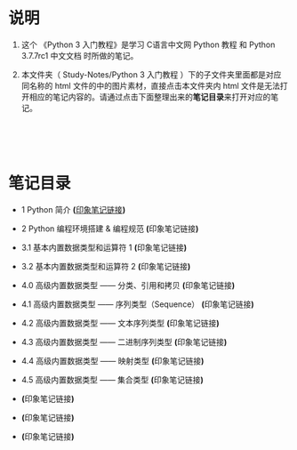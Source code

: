# 说明
1. 这个 《Python 3 入门教程》是学习 <a href="http://c.biancheng.net/python/" style="text-decoration:none">C语言中文网 Python 教程</a> 和 <a href="https://docs.python.org/zh-cn/3.7/index.html" style="text-decoration:none">Python 3.7.7rc1 中文文档</a> 时所做的笔记。

2. 本文件夹（ Study-Notes/Python 3 入门教程 ）下的子文件夹里面都是对应同名称的 html 文件的中的图片素材，直接点击本文件夹内 html 文件是无法打开相应的笔记内容的。请通过点击下面整理出来的**笔记目录**来打开对应的笔记。

<br>
<br>
<br>


# 笔记目录
* <a href="https://abrachan.github.io/Study-Notes/Python%203%20入门教程/1_Python%20简介.html" style="text-decoration:none">1 Python 简介</a> **(**<a href="https://app.yinxiang.com/shard/s22/nl/24419242/3057764f-d056-418c-b65d-5fedc549cd6c" style="font-size:40%text-decoration:none">印象笔记链接</a>**)**

* <a href="https://abrachan.github.io/Study-Notes/Python%203%20入门教程/2_Python%20编程环境搭建%20%26%20编程规范.html" style="text-decoration:none">2 Python 编程环境搭建 & 编程规范</a> **(**<a href="https://app.yinxiang.com/shard/s22/nl/24419242/c8f57d51-cbb6-4193-afdd-f6fbfb7ad78b" style="text-decoration:none">印象笔记链接</a>**)**

* <a href="https://abrachan.github.io/Study-Notes/Python%203%20入门教程/3_基本内置数据类型和运算符%201.html" style="text-decoration:none">3.1 基本内置数据类型和运算符 1</a> **(**<a href="https://app.yinxiang.com/shard/s22/nl/24419242/e95db27f-0522-4ffd-bdc1-6f751848600d" style="text-decoration:none">印象笔记链接</a>**)**

* <a href="https://abrachan.github.io/Study-Notes/Python%203%20入门教程/3_基本内置数据类型和运算符%202.html" style="text-decoration:none">3.2 基本内置数据类型和运算符 2</a> **(**<a href="https://app.yinxiang.com/shard/s22/nl/24419242/8fac491f-b3fe-4e48-9a73-aa7eb2e57962" style="text-decoration:none">印象笔记链接</a>**)**

* <a href="https://abrachan.github.io/Study-Notes/Python%203%20入门教程/4_0%20高级内置数据类型%20——%20分类、引用和拷贝.html" style="text-decoration:none">4.0 高级内置数据类型 —— 分类、引用和拷贝</a> **(**<a href="https://app.yinxiang.com/shard/s22/nl/24419242/bcfa1c04-a1fe-4071-abfa-607314bcd56b" style="text-decoration:none">印象笔记链接</a>**)**

* <a href="https://abrachan.github.io/Study-Notes/Python%203%20入门教程/4_1高级内置数据类型%20——%20序列类型（Sequence）.html" style="text-decoration:none">4.1 高级内置数据类型 —— 序列类型（Sequence）</a> **(**<a href="https://app.yinxiang.com/shard/s22/nl/24419242/8daa893b-1b75-45dc-831c-7058090f8733" style="text-decoration:none">印象笔记链接</a>**)**

* <a href="https://abrachan.github.io/Study-Notes/Python%203%20入门教程/4_2高级内置数据类型%20——%20文本序列类型.html" style="text-decoration:none">4.2 高级内置数据类型 —— 文本序列类型</a> **(**<a href="https://app.yinxiang.com/shard/s22/nl/24419242/49013862-9821-479b-95c2-e19c30378093" style="text-decoration:none">印象笔记链接</a>**)**

* <a href="https://abrachan.github.io/Study-Notes/Python%203%20入门教程/4_3%20高级内置数据类型%20——%20二进制序列类型.html" style="text-decoration:none">4.3 高级内置数据类型 —— 二进制序列类型</a> **(**<a href="https://app.yinxiang.com/shard/s22/nl/24419242/48023f6e-1ba6-48fb-9686-567159d9dba9" style="text-decoration:none">印象笔记链接</a>**)**

* <a href="https://abrachan.github.io/Study-Notes/Python%203%20入门教程/4_4%20高级内置数据类型%20——%20映射类型.html" style="text-decoration:none">4.4 高级内置数据类型 —— 映射类型</a> **(**<a href="https://app.yinxiang.com/shard/s22/nl/24419242/f4704ebf-489a-40ff-b3cd-cfbdac9ca1ec" style="text-decoration:none">印象笔记链接</a>**)**

* <a href="https://abrachan.github.io/Study-Notes/Python%203%20入门教程/4_5%20高级内置数据类型%20——%20集合类型.html" style="text-decoration:none">4.5 高级内置数据类型 —— 集合类型</a> **(**<a href="https://app.yinxiang.com/shard/s22/nl/24419242/5b7273d4-ae77-4520-a5e3-5f6e8255f61a" style="text-decoration:none">印象笔记链接</a>**)**

* <a href="https://abrachan.github.io/Study-Notes/Python%203%20入门教程/" style="text-decoration:none"></a> **(**<a href="" style="text-decoration:none">印象笔记链接</a>**)**

* <a href="https://abrachan.github.io/Study-Notes/Python%203%20入门教程/" style="text-decoration:none"></a> **(**<a href="" style="text-decoration:none">印象笔记链接</a>**)**

* <a href="https://abrachan.github.io/Study-Notes/Python%203%20入门教程/" style="text-decoration:none"></a> **(**<a href="" style="text-decoration:none">印象笔记链接</a>**)**


